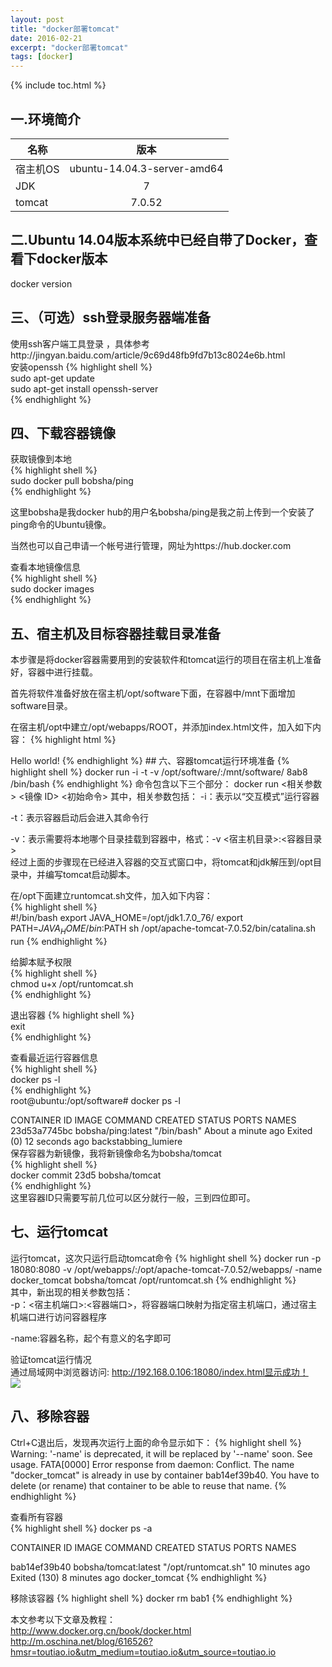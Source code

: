 ```yaml
---
layout: post
title: "docker部署tomcat"
date: 2016-02-21
excerpt: "docker部署tomcat"
tags: [docker]
---
```


{% include toc.html %}  

## 一.环境简介

| 名称       | 版本           | 
| ------------- |:-------------:| 
| 宿主机OS      | ubuntu-14.04.3-server-amd64 | 
| JDK      | 7     | 
| tomcat |  7.0.52      | 

## 二.Ubuntu 14.04版本系统中已经自带了Docker，查看下docker版本   
docker version


## 三、（可选）ssh登录服务器端准备
使用ssh客户端工具登录 ，具体参考http://jingyan.baidu.com/article/9c69d48fb9fd7b13c8024e6b.html    
安装openssh
{% highlight shell %}   
sudo apt-get update   
sudo apt-get install openssh-server   
{% endhighlight %}     

## 四、下载容器镜像   
获取镜像到本地   
{% highlight shell %}    
sudo docker pull bobsha/ping   
{% endhighlight %}   


这里bobsha是我docker hub的用户名bobsha/ping是我之前上传到一个安装了ping命令的Ubuntu镜像。

当然也可以自己申请一个帐号进行管理，网址为https://hub.docker.com   

查看本地镜像信息   
{% highlight shell %}    
sudo docker images  
{% endhighlight %}   
## 五、宿主机及目标容器挂载目录准备
本步骤是将docker容器需要用到的安装软件和tomcat运行的项目在宿主机上准备好，容器中进行挂载。   

首先将软件准备好放在宿主机/opt/software下面，在容器中/mnt下面增加software目录。   

在宿主机/opt中建立/opt/webapps/ROOT，并添加index.html文件，加入如下内容： 
{% highlight html %}   
<html>   
<body>Hello world!</body>
</html>   
{% endhighlight %}  
## 六、容器tomcat运行环境准备
{% highlight shell %}    
docker run -i -t -v /opt/software/:/mnt/software/ 8ab8 /bin/bash 
{% endhighlight %} 
命令包含以下三个部分：   
docker run <相关参数> <镜像 ID> <初始命令>   
其中，相关参数包括：   
-i：表示以“交互模式”运行容器   

-t：表示容器启动后会进入其命令行   

-v：表示需要将本地哪个目录挂载到容器中，格式：-v <宿主机目录>:<容器目录>   
经过上面的步骤现在已经进入容器的交互式窗口中，将tomcat和jdk解压到/opt目录中，并编写tomcat启动脚本。   

在/opt下面建立runtomcat.sh文件，加入如下内容：   
{% highlight shell %}   
 #!/bin/bash
export JAVA_HOME=/opt/jdk1.7.0_76/
export PATH=$JAVA_HOME/bin:$PATH
sh /opt/apache-tomcat-7.0.52/bin/catalina.sh run
{% endhighlight %} 

给脚本赋予权限   
{% highlight shell %}    
chmod u+x /opt/runtomcat.sh   
{% endhighlight %}   

退出容器
{% highlight shell %}    
exit    
{% endhighlight %}   

查看最近运行容器信息   
{% highlight shell %}      
docker ps -l    
{% endhighlight %}  
root@ubuntu:/opt/software# docker ps -l   
 
CONTAINER ID IMAGE COMMAND CREATED STATUS PORTS NAMES   
23d53a7745bc bobsha/ping:latest "/bin/bash" About a minute ago Exited (0) 12    seconds ago backstabbing_lumiere   
保存容器为新镜像，我将新镜像命名为bobsha/tomcat   
{% highlight shell %}      
docker commit 23d5 bobsha/tomcat   
{% endhighlight %}  
这里容器ID只需要写前几位可以区分就行一般，三到四位即可。
   
## 七、运行tomcat

运行tomcat，这次只运行启动tomcat命令
{% highlight shell %} 
docker run  -p 18080:8080 -v /opt/webapps/:/opt/apache-tomcat-7.0.52/webapps/ -name docker_tomcat bobsha/tomcat /opt/runtomcat.sh
{% endhighlight %}    
其中，新出现的相关参数包括：   
-p：<宿主机端口>:<容器端口>，将容器端口映射为指定宿主机端口，通过宿主机端口进行访问容器程序   

-name:容器名称，起个有意义的名字即可   

验证tomcat运行情况   
通过局域网中浏览器访问: http://192.168.0.106:18080/index.html显示成功！   
 <img src="/img/docker-deploy-tomcat/helloworld.png">
 
## 八、移除容器
Ctrl+C退出后，发现再次运行上面的命令显示如下：
{% highlight shell %} 
Warning: '-name' is deprecated, it will be replaced by '--name' soon. See usage.
FATA[0000] Error response from daemon: Conflict. The name "docker_tomcat" is already in use by container bab14ef39b40. You have to delete (or rename) that container to be able to reuse that name.
{% endhighlight %}  

查看所有容器   
{% highlight shell %} 
docker ps -a   

CONTAINER ID        IMAGE                  COMMAND                CREATED             STATUS                       PORTS                     NAMES

bab14ef39b40        bobsha/tomcat:latest   "/opt/runtomcat.sh"    10 minutes ago      Exited (130) 8 minutes ago                             docker_tomcat 
{% endhighlight %}  

移除该容器
{% highlight shell %}
docker rm bab1 
{% endhighlight %}  

本文参考以下文章及教程：   
http://www.docker.org.cn/book/docker.html   
http://m.oschina.net/blog/616526?hmsr=toutiao.io&utm_medium=toutiao.io&utm_source=toutiao.io   